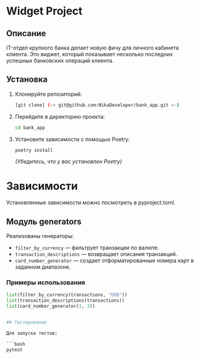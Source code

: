 # Widget Project

## Описание

IT-отдел крупного банка делает новую фичу для личного кабинета клиента. 
Это виджет, который показывает несколько последних успешных банковских операций клиента.
## Установка

1.  Клонируйте репозиторий:
    ```bash
    [git clone] (-> git@github.com:NikaDeveloper/bank_app.git <-)
    ```

2.  Перейдите в директорию проекта:
    ```bash
    cd bank_app
    ```

3.  Установите зависимости с помощью Poetry:
    ```bash
    poetry install
    ```
    *(Убедитесь, что у вас установлен Poetry)*


# Зависимости 

Установленные зависимости можно посмотреть в pyproject.toml.

## Модуль generators

Реализованы генераторы:

- `filter_by_currency` — фильтрует транзакции по валюте.
- `transaction_descriptions` — возвращает описания транзакций.
- `card_number_generator` — создает отформатированные номера карт в заданном диапазоне.

### Примеры использования

```python
list(filter_by_currency(transactions, "USD"))
list(transaction_descriptions(transactions))
list(card_number_generator(1, 3))


## Тестирование

Для запуска тестов:

```bash
pytest
